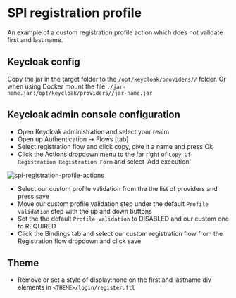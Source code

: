 # SPI registration profile

An example of a custom registration profile action which does not validate first and last name.

## Keycloak config

Copy the jar in the target folder to the `/opt/keycloak/providers//` folder.
Or when using Docker mount the file `./jar-name.jar:/opt/keycloak/providers//jar-name.jar`

## Keycloak admin console configuration

* Open Keycloak administration and select your realm
* Open up Authentication -> Flows [tab]
* Select registration flow and click copy, give it a name and press Ok
* Click the Actions dropdown menu to the far right of `Copy Of Registration Registration Form` and select 'Add execution'

![spi-registration-profile-actions](../_resources/images/spi-registration-profile-actions.png)

* Select our custom profile validation from the the list of providers and press save
* Move our custom profile validation step under the default `Profile validation` step with the up and down buttons
* Set the the default `Profile validation` to DISABLED and our custom one to REQUIRED
* Click the Bindings tab and select our custom registration flow from the Registration flow dropdown and click save

## Theme

* Remove or set a style of display:none on the first and lastname div elements in `<THEME>/login/register.ftl`
